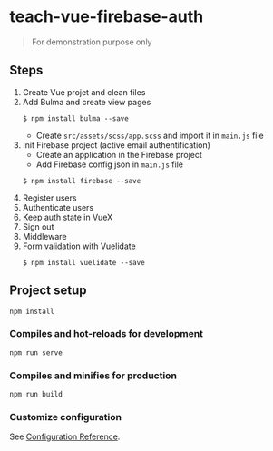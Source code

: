 # teach-vue-firebase-auth

> For demonstration purpose only

## Steps

1. Create Vue projet and clean files
2. Add Bulma and create view pages
   ```
   $ npm install bulma --save
   ```
   - Create `src/assets/scss/app.scss` and import it in `main.js` file
3. Init Firebase project (active email authentification)
   - Create an application in the Firebase project
   - Add Firebase config json in `main.js` file
   ```
   $ npm install firebase --save
   ```
4. Register users
5. Authenticate users
6. Keep auth state in VueX
7. Sign out
8. Middleware
9. Form validation with Vuelidate
   ```
   $ npm install vuelidate --save
   ```

## Project setup

```
npm install
```

### Compiles and hot-reloads for development

```
npm run serve
```

### Compiles and minifies for production

```
npm run build
```

### Customize configuration

See [Configuration Reference](https://cli.vuejs.org/config/).
